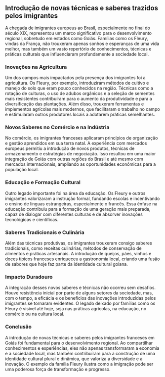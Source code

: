 ## Introdução de novas técnicas e saberes trazidos pelos imigrantes

A chegada de imigrantes europeus ao Brasil, especialmente no final do século XIX, representou um marco significativo para o desenvolvimento regional, sobretudo em estados como Goiás. Famílias como os Fleury, vindas da França, não trouxeram apenas sonhos e esperanças de uma vida melhor, mas também um vasto repertório de conhecimentos, técnicas e práticas culturais que influenciaram profundamente a sociedade local.

### Inovações na Agricultura

Um dos campos mais impactados pela presença dos imigrantes foi a agricultura. Os Fleury, por exemplo, introduziram métodos de cultivo e manejo do solo que eram pouco conhecidos na região. Técnicas como a rotação de culturas, o uso de adubos orgânicos e a seleção de sementes mais resistentes contribuíram para o aumento da produtividade e para a diversificação das plantações. Além disso, trouxeram ferramentas e implementos agrícolas mais modernos, que facilitaram o trabalho no campo e estimularam outros produtores locais a adotarem práticas semelhantes.

### Novos Saberes no Comércio e na Indústria

No comércio, os imigrantes franceses aplicaram princípios de organização e gestão aprendidos em sua terra natal. A experiência com mercados europeus permitiu a introdução de novos produtos, técnicas de armazenamento e estratégias de negociação. Isso resultou em uma maior integração de Goiás com outras regiões do Brasil e até mesmo com mercados internacionais, ampliando as oportunidades econômicas para a população local.

### Educação e Formação Cultural

Outro legado importante foi na área da educação. Os Fleury e outros imigrantes valorizaram a instrução formal, fundando escolas e incentivando o ensino de línguas estrangeiras, especialmente o francês. Essa ênfase na educação contribuiu para a formação de uma geração mais preparada, capaz de dialogar com diferentes culturas e de absorver inovações tecnológicas e científicas.

### Saberes Tradicionais e Culinária

Além das técnicas produtivas, os imigrantes trouxeram consigo saberes tradicionais, como receitas culinárias, métodos de conservação de alimentos e práticas artesanais. A introdução de queijos, pães, vinhos e doces típicos franceses enriqueceu a gastronomia local, criando uma fusão de sabores que hoje faz parte da identidade cultural goiana.

### Impacto Duradouro

A integração desses novos saberes e técnicas não ocorreu sem desafios. Houve resistência inicial por parte de alguns setores da sociedade, mas, com o tempo, a eficácia e os benefícios das inovações introduzidas pelos imigrantes se tornaram evidentes. O legado deixado por famílias como os Fleury é visível até hoje, seja nas práticas agrícolas, na educação, no comércio ou na cultura local.

### Conclusão

A introdução de novas técnicas e saberes pelos imigrantes franceses em Goiás foi fundamental para o desenvolvimento regional. Ao compartilhar conhecimentos e experiências, eles não apenas transformaram a economia e a sociedade local, mas também contribuíram para a construção de uma identidade cultural plural e dinâmica, que valoriza a diversidade e a inovação. O exemplo da família Fleury ilustra como a imigração pode ser uma poderosa força de transformação e progresso.